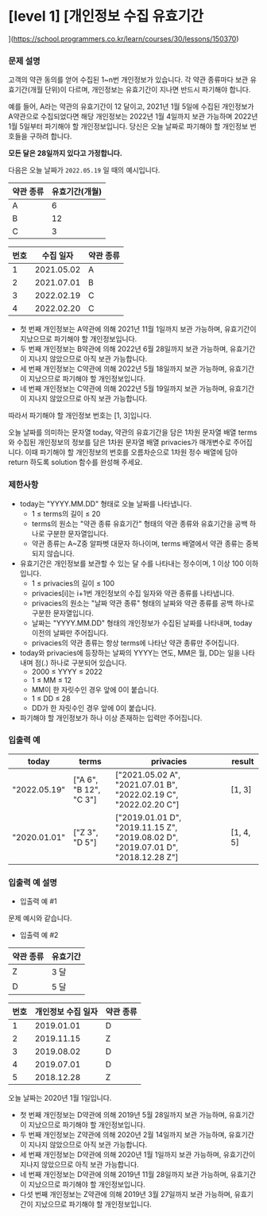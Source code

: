 # [level 1] [개인정보 수집 유효기간
](https://school.programmers.co.kr/learn/courses/30/lessons/150370)

### 문제 설명

고객의 약관 동의를 얻어 수집된 1~n번 개인정보가 있습니다. 각 약관 종류마다 보관 유효기간(개월 단위)이 다르며, 개인정보는 유효기간이 지나면 반드시 파기해야 합니다.

예를 들어, A라는 약관의 유효기간이 12 달이고, 2021년 1월 5일에 수집된 개인정보가 A약관으로 수집되었다면 해당 개인정보는 2022년 1월 4일까지 보관 가능하며 2022년 1월 5일부터 파기해야 할 개인정보입니다.
당신은 오늘 날짜로 파기해야 할 개인정보 번호들을 구하려 합니다.

**모든 달은 28일까지 있다고 가정합니다.**

다음은 오늘 날짜가 `2022.05.19` 일 때의 예시입니다.

| 약관 종류 | 유효기간(개월) |
|------------|----------------|
| A | 6 |
| B | 12 |
| C | 3 |

| 번호 | 수집 일자 | 약관 종류 |
|------|-------------|-----------|
| 1 | 2021.05.02 | A |
| 2 | 2021.07.01 | B |
| 3 | 2022.02.19 | C |
| 4 | 2022.02.20 | C |

- 첫 번째 개인정보는 A약관에 의해 2021년 11월 1일까지 보관 가능하며, 유효기간이 지났으므로 파기해야 할 개인정보입니다.
- 두 번째 개인정보는 B약관에 의해 2022년 6월 28일까지 보관 가능하며, 유효기간이 지나지 않았으므로 아직 보관 가능합니다.
- 세 번째 개인정보는 C약관에 의해 2022년 5월 18일까지 보관 가능하며, 유효기간이 지났으므로 파기해야 할 개인정보입니다.
- 네 번째 개인정보는 C약관에 의해 2022년 5월 19일까지 보관 가능하며, 유효기간이 지나지 않았으므로 아직 보관 가능합니다.

따라서 파기해야 할 개인정보 번호는 [1, 3]입니다.

오늘 날짜를 의미하는 문자열 today, 약관의 유효기간을 담은 1차원 문자열 배열 terms와 수집된 개인정보의 정보를 담은 1차원 문자열 배열 privacies가 매개변수로 주어집니다. 이때 파기해야 할 개인정보의 번호를 오름차순으로 1차원 정수 배열에 담아 return 하도록 solution 함수를 완성해 주세요.

### 제한사항

- today는 "YYYY.MM.DD" 형태로 오늘 날짜를 나타냅니다.
  - 1 ≤ terms의 길이 ≤ 20
  - terms의 원소는 "약관 종류 유효기간" 형태의 약관 종류와 유효기간을 공백 하나로 구분한 문자열입니다.
  - 약관 종류는 A~Z중 알파벳 대문자 하나이며, terms 배열에서 약관 종류는 중복되지 않습니다.
- 유효기간은 개인정보를 보관할 수 있는 달 수를 나타내는 정수이며, 1 이상 100 이하입니다.
  - 1 ≤ privacies의 길이 ≤ 100
  - privacies[i]는 i+1번 개인정보의 수집 일자와 약관 종류를 나타냅니다.
  - privacies의 원소는 "날짜 약관 종류" 형태의 날짜와 약관 종류를 공백 하나로 구분한 문자열입니다.
  - 날짜는 "YYYY.MM.DD" 형태의 개인정보가 수집된 날짜를 나타내며, today 이전의 날짜만 주어집니다.
  - privacies의 약관 종류는 항상 terms에 나타난 약관 종류만 주어집니다.
- today와 privacies에 등장하는 날짜의 YYYY는 연도, MM은 월, DD는 일을 나타내며 점(.) 하나로 구분되어 있습니다.
  - 2000 ≤ YYYY ≤ 2022
  - 1 ≤ MM ≤ 12
  - MM이 한 자릿수인 경우 앞에 0이 붙습니다.
  - 1 ≤ DD ≤ 28
  - DD가 한 자릿수인 경우 앞에 0이 붙습니다.
- 파기해야 할 개인정보가 하나 이상 존재하는 입력만 주어집니다.

### 입출력 예

| today | terms | privacies | result |
|--------|--------|------------|--------|
| "2022.05.19" | ["A 6", "B 12", "C 3"] | ["2021.05.02 A", "2021.07.01 B", "2022.02.19 C", "2022.02.20 C"] | [1, 3] |
| "2020.01.01" | ["Z 3", "D 5"] | ["2019.01.01 D", "2019.11.15 Z", "2019.08.02 D", "2019.07.01 D", "2018.12.28 Z"] | [1, 4, 5] |

### 입출력 예 설명

- 입출력 예 #1

문제 예시와 같습니다.

- 입출력 예 #2

| 약관 종류 | 유효기간 |
|------------|-----------|
| Z | 3 달 |
| D | 5 달 |

| 번호 | 개인정보 수집 일자 | 약관 종류 |
|------|------------------|-----------|
| 1 | 2019.01.01 | D |
| 2 | 2019.11.15 | Z |
| 3 | 2019.08.02 | D |
| 4 | 2019.07.01 | D |
| 5 | 2018.12.28 | Z |

오늘 날짜는 2020년 1월 1일입니다.

- 첫 번째 개인정보는 D약관에 의해 2019년 5월 28일까지 보관 가능하며, 유효기간이 지났으므로 파기해야 할 개인정보입니다.
- 두 번째 개인정보는 Z약관에 의해 2020년 2월 14일까지 보관 가능하며, 유효기간이 지나지 않았으므로 아직 보관 가능합니다.
- 세 번째 개인정보는 D약관에 의해 2020년 1월 1일까지 보관 가능하며, 유효기간이 지나지 않았으므로 아직 보관 가능합니다.
- 네 번째 개인정보는 D약관에 의해 2019년 11월 28일까지 보관 가능하며, 유효기간이 지났으므로 파기해야 할 개인정보입니다.
- 다섯 번째 개인정보는 Z약관에 의해 2019년 3월 27일까지 보관 가능하며, 유효기간이 지났으므로 파기해야 할 개인정보입니다.
